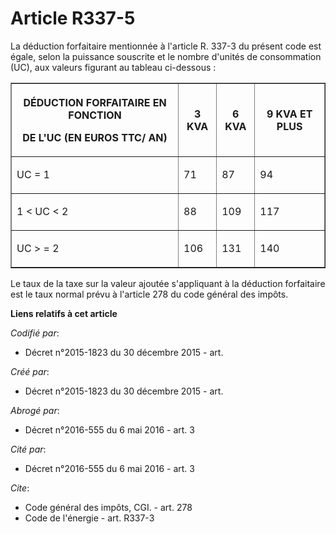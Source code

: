 # Article R337-5

La déduction forfaitaire mentionnée à l'article R. 337-3 du présent code est égale, selon la puissance souscrite et le nombre
d'unités de consommation (UC), aux valeurs figurant au tableau ci-dessous : 

<table border="1">
      <tbody><tr>
        <th>

DÉDUCTION FORFAITAIRE EN FONCTION 

DE L'UC (EN EUROS TTC/ AN) </th>
        <th>

3 KVA </th>
        <th>

6 KVA </th>
        <th>

9 KVA ET PLUS </th>
      </tr>
      <tr>
        <td align="justify" valign="middle">

UC = 1 </td>
        <td valign="middle" align="justify">

71 </td>
        <td valign="middle" align="justify">

87 </td>
        <td valign="middle" align="justify">

94 </td>
      </tr>
      <tr>
        <td align="justify" valign="middle">

1 < UC < 2 </td>
        <td align="justify" valign="middle">

88 </td>
        <td align="justify" valign="middle">

109 </td>
        <td valign="middle" align="justify">

117 </td>
      </tr>
      <tr>
        <td valign="middle" align="justify">

UC > = 2 </td>
        <td valign="middle" align="justify">

106 </td>
        <td align="justify" valign="middle">

131 </td>
        <td align="justify" valign="middle">

140 </td>
      </tr>
    </tbody></table>

Le taux de la taxe sur la valeur ajoutée s'appliquant à la déduction forfaitaire est le taux normal prévu à l'article 278 du
code général des impôts.

**Liens relatifs à cet article**

_Codifié par_:

  - Décret n°2015-1823 du 30 décembre 2015 - art.

_Créé par_:

  - Décret n°2015-1823 du 30 décembre 2015 - art.

_Abrogé par_:

  - Décret n°2016-555 du 6 mai 2016 - art. 3

_Cité par_:

  - Décret n°2016-555 du 6 mai 2016 - art. 3

_Cite_:

  - Code général des impôts, CGI. - art. 278
  - Code de l'énergie - art. R337-3
